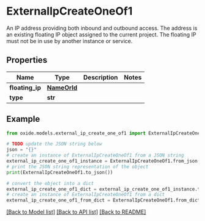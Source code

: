 # ExternalIpCreateOneOf1

An IP address providing both inbound and outbound access. The address is an existing floating IP object assigned to the current project.  The floating IP must not be in use by another instance or service.

## Properties

Name | Type | Description | Notes
------------ | ------------- | ------------- | -------------
**floating_ip** | [**NameOrId**](NameOrId.md) |  | 
**type** | **str** |  | 

## Example

```python
from oxide.models.external_ip_create_one_of1 import ExternalIpCreateOneOf1

# TODO update the JSON string below
json = "{}"
# create an instance of ExternalIpCreateOneOf1 from a JSON string
external_ip_create_one_of1_instance = ExternalIpCreateOneOf1.from_json(json)
# print the JSON string representation of the object
print(ExternalIpCreateOneOf1.to_json())

# convert the object into a dict
external_ip_create_one_of1_dict = external_ip_create_one_of1_instance.to_dict()
# create an instance of ExternalIpCreateOneOf1 from a dict
external_ip_create_one_of1_from_dict = ExternalIpCreateOneOf1.from_dict(external_ip_create_one_of1_dict)
```
[[Back to Model list]](../README.md#documentation-for-models) [[Back to API list]](../README.md#documentation-for-api-endpoints) [[Back to README]](../README.md)


